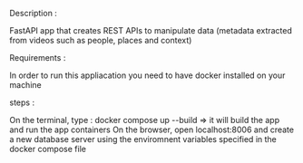 Description : 

FastAPI app that creates REST APIs to manipulate data (metadata extracted from videos such as people, places and context)


Requirements : 

In order to run this appliacation you need to have docker installed on your machine


steps : 

On the terminal, type : docker compose up --build 
=> it will build the app and run the app containers
On the browser, open localhost:8006 and create a new database server using the enviromnent variables specified in the docker compose file 


